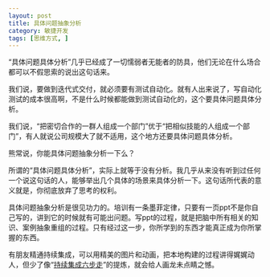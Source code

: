 ```yaml
---
layout: post
title: 具体问题抽象分析
category: 敏捷开发
tags: [思维方式, ]
---
```

“具体问题具体分析”几乎已经成了一切懦弱者无能者的防具，他们无论在什么场合都可以不假思索的说出这句话来。

我们说，要做到迭代式交付，就必须要有测试自动化。就有人出来说了，写自动化测试的成本很高啊，不是什么时候都能做到测试自动化的，这个要具体问题具体分析。

我们说，<span class="TSrHSb"><span class="ze">“把密切合作的一群人组成一个部门”优于“把相似技能的人组成一个部门”，有人就说公司规模大了就不适用，这个地方还要具体问题具体分析。</span></span>

<span class="TSrHSb"><span class="ze">熊常说，你能具体问题抽象分析一下么？</span></span>

所谓的“具体问题具体分析”，实际上就等于没有分析。我几乎从来没有听到过任何一个说这句话的人，能够举出几个具体的场景来具体分析一下。这句话所代表的意义就是，你彻底放弃了思考的权利。

具体问题抽象分析是很见功力的。培训有一条墨菲定律，只要有一页ppt不是你自己写的，讲到它的时候就有可能出问题。写ppt的过程，就是把脑中所有相关的知识、案例抽象重组的过程。只有经过这一步，你所学到的东西才能真正成为你所掌握的东西。

有朋友精通持续集成，可以用精美的图片和动画，把本地构建的过程讲得娓娓动人，但少了像“<a href="http://gigix.agilechina.net/2010/4/18/ci-article-v2-translation" target="_blank">持续集成六步走</a>”的提炼，就会给人画龙未点睛之憾。